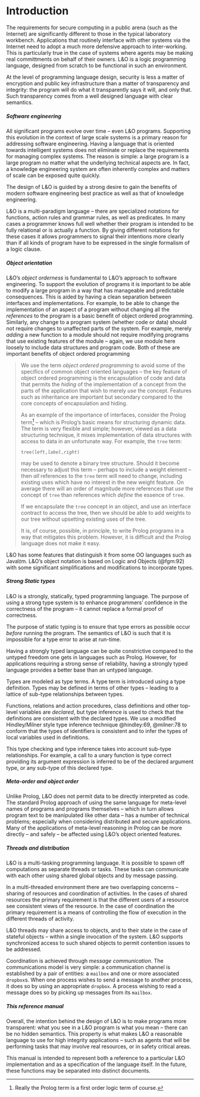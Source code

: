 Introduction
============

The requirements for secure computing in a public arena (such as the Internet) are significantly different to those in the typical laboratory workbench. Applications that routinely interface with other systems via the Internet need to adopt a much more defensive approach to inter-working. This is particularly true in the case of systems where agents may be making real committments on behalf of their owners. L&O is a logic programming language, designed from scratch to be functional in such an environment.

At the level of programming language design, security is less a matter of encryption and public key infrastructure than a matter of transparency and integrity: the program will do what it transparently says it will, and only that. Such transparency comes from a well designed language with clear semantics.

##### Software engineering

All significant programs evolve over time – even L&O programs. Supporting this evolution in the context of large scale systems is a primary reason for addressing software engineering. Having a language that is oriented towards intelligent systems does not eliminate or replace the requirements for managing complex systems. The reason is simple: a large program is a large program no matter what the underlying technical aspects are. In fact, a knowledge engineering system are often inherently complex and matters of scale can be exposed quite quickly.

The design of L&O is guided by a strong desire to gain the benefits of modern software engineering best practice as well as that of knowledge engineering.

L&O is a multi-paradigm language – there are specialized notations for functions, action rules and grammar rules, as well as predicates. In many cases a programmer knows full well whether their program is intended to be fully relational or is actually a function. By giving different notations for these cases it allows programmers to signal their intentions more clearly than if all kinds of program have to be expressed in the single formalism of a logic clause.

##### Object orientation

L&O’s *object orderness* is fundamental to L&O’s approach to software engineering. To support the evolution of programs it is important to be able to modify a large program in a way that has manageable and predictable consequences. This is aided by having a clean separation between interfaces and implementations. For example, to be able to change the implementation of an aspect of a program without changing all the *references* to the program is a basic benefit of object ordered programming. Similarly, any change to a program system (whether code or data) should not require changes to unaffected parts of the system. For example, merely *adding* a new function to a module should not require modifying programs that use existing features of the module – again, we use module here loosely to include data structures and program code. Both of these are important benefits of object ordered programming

> We use the term *object ordered programming* to avoid some of the specifics of common object oriented languages – the key feature of object ordered programming is the encapsulation of code and data that permits the *hiding* of the implementation of a concept from the parts of the application that wish to merely *use* the concept. Features such as inheritance are important but secondary compared to the core concepts of encapsulation and hiding.
>
> As an example of the importance of interfaces, consider the Prolog term[^1] – which is Prolog’s basic means for structuring dynamic data. The term is very flexible and simple; however, viewed as a data structuring technique, it mixes implementation of data structures with access to data in an unfortunate way. For example, the `tree` term:
>
> `tree(`*`left`*`,`*`label`*`,`*`right`*`)`
>
> may be used to denote a binary tree structure. Should it become necessary to adjust this term – perhaps to include a weight element – then *all* references to the `tree` term will need to change, including existing uses which have no interest in the new weight feature. On average there will an order of magnitude more references that *use* the concept of `tree` than references which *define* the essence of `tree`.
>
> If we encapsulate the `tree` concept in an object, and use an interface contract to access the tree, then we should be able to add weights to our tree without upsetting existing uses of the tree.
>
> It is, of course, possible, in principle, to write Prolog programs in a way that mitigates this problem. However, it is difficult and the Prolog language does not make it easy.

L&O has some features that distinguish it from some OO languages such as Java\tm. L&O’s object notation is based on Logic and Objects (@fgm:92) with some significant simplifications and modifications to incorporate types.

##### Strong Static types

L&O is a strongly, statically, typed programming language. The purpose of using a strong type system is to enhance programmers’ confidence in the correctness of the program – it cannot replace a formal proof of correctness.

The purpose of static typing is to ensure that type errors as possible occur *before* running the program. The semantics of L&O is such that it is impossible for a type error to arise at run-time.

Having a strongly typed language can be quite constrictive compared to the untyped freedom one gets in languages such as Prolog. However, for applications requiring a strong sense of reliability, having a strongly typed language provides a better base than an untyped language.

Types are modeled as type terms. A type term is introduced using a type definition. Types may be defined in terms of other types – leading to a lattice of sub-type relationships between types.

Functions, relations and action procedures, class definitions and other top-level variables are *declared*, but type inference is used to check that the definitions are consistent with the declared types. We use a modified Hindley/Milner style type inference technique @hindley:69, @milner:78 to conform that the types of identifiers is consistent and to infer the types of local variables used in definitions.

This type checking and type inference takes into account sub-type relationships. For example, a call to a unary function is type correct providing its argument expression is inferred to be of the declared argument type, or any sub-type of this declared type.

##### Meta-order and object order

Unlike Prolog, L&O does not permit data to be directly interpreted as code. The standard Prolog approach of using the same language for meta-level names of programs and programs themselves – which in turn allows program text to be manipulated like other data – has a number of technical problems; especially when considering distributed and secure applications. Many of the applications of meta-level reasoning in Prolog can be more directly – and safely – be affected using L&O’s object oriented features.

##### Threads and distribution

L&O is a multi-tasking programming language. It is possible to spawn off computations as separate threads or tasks. These tasks can communicate with each other using shared global objects and by message passing.

In a multi-threaded environment there are two overlapping concerns – sharing of resources and coordination of activities. In the cases of shared resources the primary requirement is that the different users of a resource see consistent views of the resource. In the case of coordination the primary requirement is a means of controlling the flow of execution in the different threads of activity.

L&O threads may share access to objects, and to their state in the case of stateful objects – within a single invocation of the system. L&O supports synchronized access to such shared objects to permit contention issues to be addressed.

Coordination is achieved through *message communication*. The communications model is very simple: a communication channel is established by a pair of entities: a `mailbox` and one or more associated `dropbox`s. When one process wishes to send a message to another process, it does so by using an appropriate `dropbox`. A process wishing to read a message does so by picking up messages from its `mailbox`.

##### This reference manual

Overall, the intention behind the design of L&O is to make programs more transparent: what you see in a L&O program is what you mean – there can be no hidden semantics. This property is what makes L&O a reasonable language to use for high integrity applications – such as agents that will be performing tasks that may involve real resources, or in safety critical areas.

This manual is intended to represent both a reference to a particular L&O implementation and as a specification of the language itself. In the future, these functions may be separated into distinct documents.

[^1]: Really the Prolog term is a first order logic term of course.
